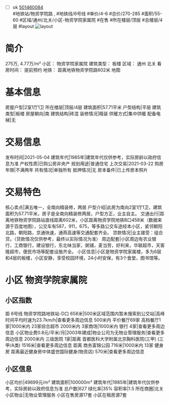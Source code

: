 - [ ] ok [501460084](https://bj.5i5j.com/ershoufang/501460084.html)  
 #地铁站/物资学院路 ,  #地铁线/6号线
#单价/4-6 #总价/270-285 #面积/55-60   #区域/通州/北关/小区-物资学院家属院 #在售 #所在楼层/顶层 #总楼层/4层 #layout 
![layout](http://image2a.5i5j.com/bdir/layout/766abc349247476d904927b2de3ccfe1.jpg_P5.jpg) 
# 简介 
 275万,  4.77万/m² 
小区： 物资学院家属院
建筑类型： 板楼
区域： 通州 北关
看房时间： 提前预约
地铁： 距离地铁物资学院路602米 地图
# 基本信息 
 房屋户型|2室1厅1卫
所在楼层|顶层/4层
建筑面积|57.71平米
户型结构|平层
建筑类型|板楼
房屋朝向|南
建筑结构|砖混
装修情况|精装
供暖方式|集中供暖
配备电梯|无
# 交易信息 
 发布时间|2021-05-04
建筑年代|1985年|建筑年代仅供参考，实际房龄以政府信息为准
产权性质|已购公房非央产
规划用途|普通住宅
上次交易|2021-03-22
购房年限|不满两年
共有情况|单独所有
抵押情况|无
房本备件|已上传房本照片
# 交易特色 
 核心卖点|满五唯一，全南向精装修，两居
户型介绍|此房为南向2室1厅1卫，建筑面积为57.71平米，房子是全南向精装修两居，户型方正，业主自主。
交通出行|距离地铁物资学院路站直线距离602米，小区距离物资学院地铁B口458米（数据来源于百度地图），公交车有587，911，675，等多路公交车途经本小区，紧邻朝阳北路，朝阳路，京通快速，通燕高速等交通配套齐全。
贷款情况|业主接受：组合贷。（贷款情况仅供参考，最终以实际情况为准）
周边配套|小区周边有农业银行，工商银行，建设银行，东北味当家，粥铺，麦当劳，好利来，华联超市，天客隆超市，便民市场等配套设施齐全。
小区信息|小区是物资学院家属楼，多为6层和4层的板楼，小区安静，享受校园环境，24小时安保，有3个食堂，图书馆等。
# 小区 物资学院家属院
## 小区指数 
 距 6号线 物资学院路地铁站-D口 658米|500米区域范围内暂未搜索到公交站|高峰时间平均时速为23.7km/h|查看更多周边信息
500米内 平价餐厅69家
高档餐厅1家|1000米内 23家综合超市
2000米内 3家商场|1000米内 银行 4家|查看更多周边信息
小区物业费0.8元/平米/月|2003年建成|物业公司为无物业管理服务|查看更多周边信息
2000米内 三级医院 1家|距离 首都医科大学附属北京胸科医院(三甲) (三甲/A类) 1516米|查看更多周边信息
距离 商务富锦公园 716米|1000米内 13家 健身房
距离最近健身房中体盛世国际健身(物资店) 570米|查看更多周边信息
## 小区信息 
 小区均价|49699元/m²
建筑面积|100000m²
建筑年代|1985年|建筑年代仅供参考，实际房龄以政府信息为准
总户数|627
绿化率|35%
容积率|1.5
所在商圈|北关
小区物业|无物业管理服务
小区在售房源17套
小区在租房源7套
